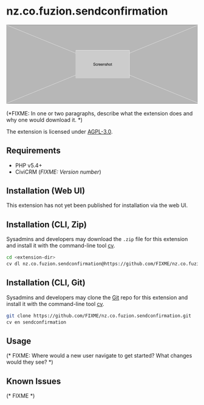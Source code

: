 # nz.co.fuzion.sendconfirmation

![Screenshot](/images/screenshot.png)

(*FIXME: In one or two paragraphs, describe what the extension does and why one would download it. *)

The extension is licensed under [AGPL-3.0](LICENSE.txt).

## Requirements

* PHP v5.4+
* CiviCRM (*FIXME: Version number*)

## Installation (Web UI)

This extension has not yet been published for installation via the web UI.

## Installation (CLI, Zip)

Sysadmins and developers may download the `.zip` file for this extension and
install it with the command-line tool [cv](https://github.com/civicrm/cv).

```bash
cd <extension-dir>
cv dl nz.co.fuzion.sendconfirmation@https://github.com/FIXME/nz.co.fuzion.sendconfirmation/archive/master.zip
```

## Installation (CLI, Git)

Sysadmins and developers may clone the [Git](https://en.wikipedia.org/wiki/Git) repo for this extension and
install it with the command-line tool [cv](https://github.com/civicrm/cv).

```bash
git clone https://github.com/FIXME/nz.co.fuzion.sendconfirmation.git
cv en sendconfirmation
```

## Usage

(* FIXME: Where would a new user navigate to get started? What changes would they see? *)

## Known Issues

(* FIXME *)
